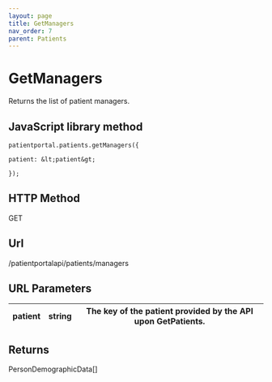 ```yaml
---
layout: page
title: GetManagers
nav_order: 7
parent: Patients
---
```


# GetManagers

Returns the list of patient managers.

## JavaScript library method

```
patientportal.patients.getManagers({

patient: &lt;patient&gt;

});
```

## HTTP Method

GET

## ****Url****

/patientportalapi/patients/managers

## URL Parameters

| patient | string | The key of the patient provided by the API upon GetPatients. |
| --- | --- | --- |

## Returns

PersonDemographicData\[\]
